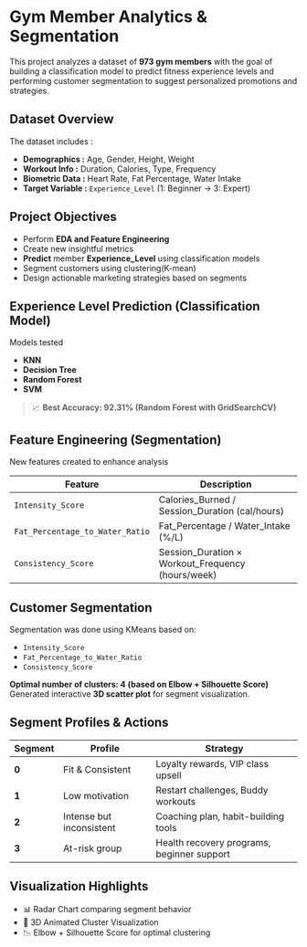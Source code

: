 
# Gym Member Analytics & Segmentation

This project analyzes a dataset of **973 gym members** with the goal of building a classification model to predict fitness experience levels and performing customer segmentation to suggest personalized promotions and strategies.

## Dataset Overview

The dataset includes :
- **Demographics :** Age, Gender, Height, Weight  
- **Workout Info :** Duration, Calories, Type, Frequency  
- **Biometric Data :** Heart Rate, Fat Percentage, Water Intake  
- **Target Variable :** `Experience_Level` (1: Beginner → 3: Expert)

## Project Objectives

- Perform **EDA and Feature Engineering**  
- Create new insightful metrics
- **Predict** member **Experience_Level** using classification models  
- Segment customers using clustering(K-mean)  
- Design actionable marketing strategies based on segments

## Experience Level Prediction (Classification Model)

Models tested
- **KNN**
- **Decision Tree**
- **Random Forest**
- **SVM**

> 📈 **Best Accuracy: 92.31% (Random Forest with GridSearchCV)**

## Feature Engineering (Segmentation)

New features created to enhance analysis

| Feature | Description |
|--------|-------------|
| `Intensity_Score` | Calories_Burned / Session_Duration (cal/hours) |
| `Fat_Percentage_to_Water_Ratio` | Fat_Percentage / Water_Intake (%/L) |
| `Consistency_Score` | Session_Duration × Workout_Frequency (hours/week) |


## Customer Segmentation

Segmentation was done using KMeans based on:
- `Intensity_Score`
- `Fat_Percentage_to_Water_Ratio`
- `Consistency_Score`

**Optimal number of clusters: 4 (based on Elbow + Silhouette Score)**  
Generated interactive **3D scatter plot** for segment visualization.


## Segment Profiles & Actions

| Segment | Profile | Strategy |
|---------|---------|----------|
| **0** | Fit & Consistent | Loyalty rewards, VIP class upsell |
| **1** | Low motivation | Restart challenges, Buddy workouts |
| **2** | Intense but inconsistent | Coaching plan, habit-building tools |
| **3** | At-risk group | Health recovery programs, beginner support |

## Visualization Highlights

- 📊 Radar Chart comparing segment behavior  
- 🎥 3D Animated Cluster Visualization  
- 📉 Elbow + Silhouette Score for optimal clustering
